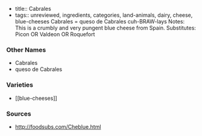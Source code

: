 - title:: Cabrales
- tags:: unreviewed, ingredients, categories, land-animals, dairy, cheese, blue-cheeses
Cabrales = queso de Cabrales cuh-BRAW-lays Notes: This is a crumbly and very pungent blue cheese from Spain. Substitutes: Picon OR Valdeon OR Roquefort

### Other Names

* Cabrales
* queso de Cabrales

### Varieties

* [[blue-cheeses]]

### Sources
* http://foodsubs.com/Cheblue.html
